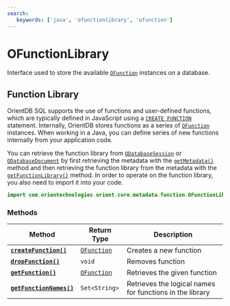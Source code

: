 ```yaml
---
search:
   keywords: ['java', 'ofunctionlibrary', 'ofunction']
---
```


# OFunctionLibrary

Interface used to store the available [`OFunction`](OFunction.md) instances on a database.

## Function Library

OrientDB SQL supports the use of functions and user-defined functions, which are typically defined in JavaScript using a [`CREATE FUNCTION`](../../sql/SQL-Create-Function.md) statement.  Internally, OrientDB stores functions as a series of [`OFunction`](OFunction.md) instances.  When working in a Java, you can define series of new functions internally from your application code.

You can retrieve the function library from [`ODatabaseSession`](ODatabaseSession.md) or [`ODatabaseDocument`](ODatabaseDocument.md) by first retrieving the metadata with the [`getMetadata()`](ODatabaseDocument/getMetadata.md) method and then retrieving the function library from the metadata with the [`getFunctionLibrary()`](OMetadata/getFunctionLibrary.md) method.  In order to operate on the function library, you also need to import it into your code.

```java
import com.orientechnologies.orient.core.metadata.function.OFunctionLibrary;
```

### Methods

| Method | Return Type | Description |
|---|---|---|
| [**`createFunction()`**](OFunctionLibrary/createFunction.md) | [`OFunction`](OFunction.md)  | Creates a new function |
| [**`dropFunction()`**](OFunctionLibrary/dropFunction.md) | `void` | Removes function |
| [**`getFunction()`**](OFunctionLibrary/getFunction.md) | [`OFunction`](OFunction.md) | Retrieves the given function |
| [**`getFunctionNames()`**](OFunctionLibrary/getFunctionNames.md) | `Set<String>` | Retrieves the logical names for functions in the library |



